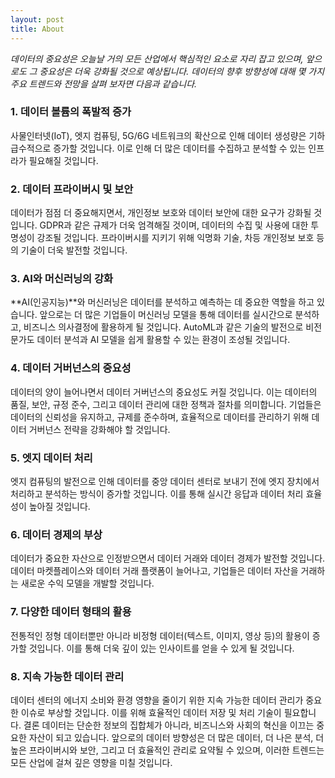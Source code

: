 ```yaml
---
layout: post
title: About
---
```


_데이터의 중요성은 오늘날 거의 모든 산업에서 핵심적인 요소로 자리 잡고 있으며, 앞으로도 그 중요성은 더욱 강화될 것으로 예상됩니다. 데이터의 향후 방향성에 대해 몇 가지 주요 트렌드와 전망을 살펴 보자면 다음과 같습니다._

### 1. 데이터 볼륨의 폭발적 증가
사물인터넷(IoT), 엣지 컴퓨팅, 5G/6G 네트워크의 확산으로 인해 데이터 생성량은 기하급수적으로 증가할 것입니다. 이로 인해 더 많은 데이터를 수집하고 분석할 수 있는 인프라가 필요해질 것입니다.

### 2. 데이터 프라이버시 및 보안
데이터가 점점 더 중요해지면서, 개인정보 보호와 데이터 보안에 대한 요구가 강화될 것입니다. GDPR과 같은 규제가 더욱 엄격해질 것이며, 데이터의 수집 및 사용에 대한 투명성이 강조될 것입니다.
프라이버시를 지키기 위해 익명화 기술, 차등 개인정보 보호 등의 기술이 더욱 발전할 것입니다.

### 3. AI와 머신러닝의 강화
**AI(인공지능)**와 머신러닝은 데이터를 분석하고 예측하는 데 중요한 역할을 하고 있습니다. 앞으로는 더 많은 기업들이 머신러닝 모델을 통해 데이터를 실시간으로 분석하고, 비즈니스 의사결정에 활용하게 될 것입니다.
AutoML과 같은 기술의 발전으로 비전문가도 데이터 분석과 AI 모델을 쉽게 활용할 수 있는 환경이 조성될 것입니다.

### 4. 데이터 거버넌스의 중요성
데이터의 양이 늘어나면서 데이터 거버넌스의 중요성도 커질 것입니다. 이는 데이터의 품질, 보안, 규정 준수, 그리고 데이터 관리에 대한 정책과 절차를 의미합니다.
기업들은 데이터의 신뢰성을 유지하고, 규제를 준수하며, 효율적으로 데이터를 관리하기 위해 데이터 거버넌스 전략을 강화해야 할 것입니다.

### 5. 엣지 데이터 처리
엣지 컴퓨팅의 발전으로 인해 데이터를 중앙 데이터 센터로 보내기 전에 엣지 장치에서 처리하고 분석하는 방식이 증가할 것입니다. 이를 통해 실시간 응답과 데이터 처리 효율성이 높아질 것입니다.

### 6. 데이터 경제의 부상
데이터가 중요한 자산으로 인정받으면서 데이터 거래와 데이터 경제가 발전할 것입니다. 데이터 마켓플레이스와 데이터 거래 플랫폼이 늘어나고, 기업들은 데이터 자산을 거래하는 새로운 수익 모델을 개발할 것입니다.

### 7. 다양한 데이터 형태의 활용
전통적인 정형 데이터뿐만 아니라 비정형 데이터(텍스트, 이미지, 영상 등)의 활용이 증가할 것입니다. 이를 통해 더욱 깊이 있는 인사이트를 얻을 수 있게 될 것입니다.

### 8. 지속 가능한 데이터 관리
데이터 센터의 에너지 소비와 환경 영향을 줄이기 위한 지속 가능한 데이터 관리가 중요한 이슈로 부상할 것입니다. 이를 위해 효율적인 데이터 저장 및 처리 기술이 필요합니다.
결론
데이터는 단순한 정보의 집합체가 아니라, 비즈니스와 사회의 혁신을 이끄는 중요한 자산이 되고 있습니다. 앞으로의 데이터 방향성은 더 많은 데이터, 더 나은 분석, 더 높은 프라이버시와 보안, 그리고 더 효율적인 관리로 요약될 수 있으며, 이러한 트렌드는 모든 산업에 걸쳐 깊은 영향을 미칠 것입니다.
